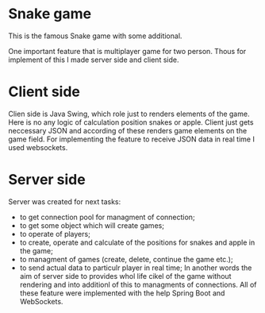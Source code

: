 # Snake game
This is the famous Snake game with some additional.

One important feature that is multiplayer game for two person. Thous for implement of this I made server side and client side. 

# Client side
Clien side is Java Swing, which role just to renders elements of the game. Here is no any logic of calculation position snakes or apple. 
Client just gets neccessary JSON and according of these renders game elements on the game field. 
For implementing the feature to receive JSON data in real time I used websockets.

# Server side
Server was created for next tasks:
  - to get connection pool for managment of connection;
  - to get some object which will create games;
  - to operate of players;
  -  to create, operate and calculate of the positions for snakes and apple in the game;
  - to managment of games (create, delete, continue the game etc.);
  - to send actual data to particulr player in real time;
In another words the aim of server side to provides whol life cikel of the game without rendering and into additionl of this to managments of connections.
All of these feature were implemented with the help Spring Boot and WebSockets.
